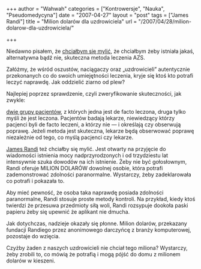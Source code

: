 +++
author = "Wahwah"
categories = ["Kontrowersje", "Nauka", "Pseudomedycyna"]
date = "2007-04-27"
layout = "post"
tags = ["James Randi"]
title = "Milion dolarów dla uzdrowiciela"
url = "/2007/04/28/milion-dolarow-dla-uzdrowiciela/"

+++

Niedawno pisałem, że [chciałbym się mylić][1], że chciałbym żeby istniała jakaś, alternatywna bądź nie, skuteczna metoda leczenia AZS.

Załóżmy, że wśród oszustów, naciągaczy oraz „uzdrowicieli” autentycznie przekonanych co do swoich umiejętności leczenia, kryje się ktoś kto potrafi leczyć naprawdę. Jak oddzielić ziarno od plew?

<!--more-->Najlepiej poprzez sprawdzenie, czyli zweryfikowanie skuteczności, jak zwykle: 

[dwie grupy pacjentów][2], z których jedna jest de facto leczona, druga tylko myśli że jest leczona. Pacjentów badają lekarze, niewiedzący którzy pacjenci byli de facto leczeni, a którzy nie ― i określają czy obserwują poprawę. Jeżeli metoda jest skuteczna, lekarze będą obserwować poprawę niezależnie od tego, co myślą pacjenci czy lekarze.

[James Randi][3] też chciałby się mylić. Jest otwarty na przyjęcie do wiadomości istnienia mocy nadprzyrodzonych i od trzydziestu lat intensywnie szuka dowodów na ich istnienie. Żeby nie być gołosłownym, Randi oferuje MILION DOLARÓW dowolnej osobie, która potrafi zademonstrować zdolności paranormalne. Wystarczy, żeby zadeklarowała co potrafi i pokazała to.

Aby mieć pewność, że osoba taka naprawdę posiada zdolności paranormalne, Randi stosuje proste metody kontroli. Na przykład, kiedy ktoś twierdzi że przesuwa przedmioty siłą woli, Randi rozsypuje dookoła paski papieru żeby się upewnić że aplikant nie dmucha.

Jak dotychczas, nadzieje okazały się płonne. Milion dolarów, przekazany fundacji Randiego przez anonimowego darczyńcę z branży komputerowej, pozostaje do wzięcia.

Czyżby żaden z naszych uzdrowicieli nie chciał tego miliona? Wystarczy, żeby zrobili to, co mówią że potrafią i mogą pójść do domu z milionem dolarów w kieszeni.

 [1]: http://blog.atopowe.pl/2007/04/23/medycyna-fakty-watpienie-i-sprawdzanie/
 [2]: http://pl.wikipedia.org/wiki/Podw%C3%B3jna_%C5%9Blepa_pr%C3%B3ba
 [3]: http://www.gazetawyborcza.pl/1,75480,4043366.html